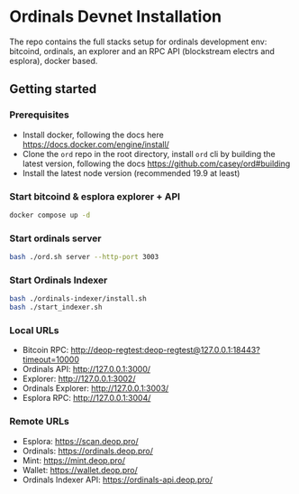 # Ordinals Devnet Installation

The repo contains the full stacks setup for ordinals development env: bitcoind, ordinals, an explorer and an RPC API (blockstream electrs and esplora), docker based.

## Getting started

### Prerequisites

- Install docker, following the docs here https://docs.docker.com/engine/install/
- Clone the `ord` repo in the root directory, install `ord` cli by building the latest version, following the docs https://github.com/casey/ord#building
- Install the latest node version (recommended 19.9 at least)

### Start bitcoind & esplora explorer + API

```bash
docker compose up -d
```

### Start ordinals server

```bash
bash ./ord.sh server --http-port 3003
```

### Start Ordinals Indexer

```bash
bash ./ordinals-indexer/install.sh
bash ./start_indexer.sh
```

### Local URLs

- Bitcoin RPC: [http://deop-regtest:deop-regtest@127.0.0.1:18443?timeout=10000](http://deop-regtest:deop-regtest@127.0.0.1:18443?timeout=10000)
- Ordinals API: http://127.0.0.1:3000/
- Explorer: http://127.0.0.1:3002/
- Ordinals Explorer: http://127.0.0.1:3003/
- Esplora RPC: http://127.0.0.1:3004/

### Remote URLs

- Esplora: https://scan.deop.pro/
- Ordinals: https://ordinals.deop.pro/
- Mint: https://mint.deop.pro/
- Wallet: https://wallet.deop.pro/
- Ordinals Indexer API: https://ordinals-api.deop.pro/
